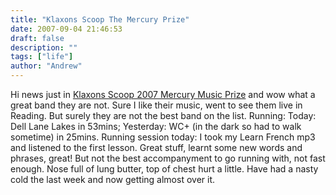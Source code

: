 ```yaml
---
title: "Klaxons Scoop The Mercury Prize"
date: 2007-09-04 21:46:53
draft: false
description: ""
tags: ["life"]
author: "Andrew"
---
```


Hi news just in [Klaxons Scoop 2007 Mercury Music Prize](http://news.bbc.co.uk/1/hi/entertainment/6977433.stm) and wow what a great band they are not. Sure I like their music, went to see them live in Reading. But surely they are not the best band on the list. Running: Today: Dell Lane Lakes in 53mins; Yesterday: WC+ (in the dark so had to walk sometime) in 25mins. Running session today: I took my Learn French mp3 and listened to the first lesson. Great stuff, learnt some new words and phrases, great! But not the best accompanyment to go running with, not fast enough. Nose full of lung butter, top of chest hurt a little. Have had a nasty cold the last week and now getting almost over it.
